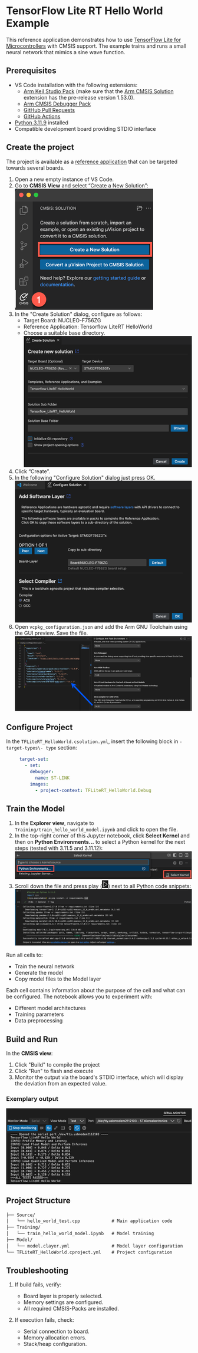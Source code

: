 # TensorFlow Lite RT Hello World Example

This reference application demonstrates how to use
[TensorFlow Lite for Microcontrollers](https://www.tensorflow.org/lite/microcontrollers) with CMSIS support. The
example trains and runs a small neural network that mimics a sine wave function.

## Prerequisites

- VS Code installation with the following extensions:
    - [Arm Keil Studio Pack](https://marketplace.visualstudio.com/items?itemName=Arm.keil-studio-pack) (make sure that
      the [Arm CMSIS Solution](https://marketplace.visualstudio.com/items?itemName=Arm.cmsis-csolution) extension has
      the pre-release version 1.53.0).
    - [Arm CMSIS Debugger Pack](https://marketplace.visualstudio.com/items?itemName=Arm.vscode-cmsis-debugger)
    - [GitHub Pull Requests](https://marketplace.visualstudio.com/items?itemName=GitHub.vscode-pull-request-github)
    - [GitHub Actions](https://marketplace.visualstudio.com/items?itemName=GitHub.vscode-github-actions)
- [Python 3.11.9](https://www.python.org/downloads/release/python-3119/) installed
- Compatible development board providing STDIO interface

## Create the project

The project is available as a
[reference application](https://open-cmsis-pack.github.io/cmsis-toolbox/ReferenceApplications/) that can be targeted
towards several boards.

1. Open a new empty instance of VS Code.
2. Go to **CMSIS View** and select “Create a New Solution”:  
   ![Create a New Solution](./img/CreateNewSolution.png)
3. In the "Create Solution" dialog, configure as follows:
   - Target Board: NUCLEO-F756ZG  
   - Reference Application: Tensorflow LiteRT HelloWorld  
   - Choose a suitable base directory.  
   ![Create Tensorflow LiteRT Hello World Application](./img/CreateTensorflowApp.png)
4. Click “Create”.
5. In the following "Configure Solution" dialog just press OK.  
   ![Configure Solution](./img/ConfigureSolution.png)
6. Open `vcpkg_configuration.json` and add the Arm GNU Toolchain using the GUI preview. Save the file.  
   ![Add the GCC toolchain to the vcpkg_configuration.json file](./img/AddGCCvcpkgConfig.png)

## Configure Project

In the `TFLiteRT_HelloWorld.csolution.yml`, insert the following block in `- target-types\- type` section:
  
```yml
     target-set:
       - set: 
         debugger:
           name: ST-LINK
         images:
           - project-context: TFLiteRT_HelloWorld.Debug
```

## Train the Model

1. In the **Explorer view**, navigate to `Training/train_hello_world_model.ipynb` and click to open the file.
2. In the top-right corner of this Jupyter notebook, click **Select Kernel** and then on **Python Environments...** to
   select a Python kernel for the next steps (tested with 3.11.5 and 3.11.12):  
   ![Select Python Kernel](./img/SelectKernel.png)
3. Scroll down the file and press play (![Play](./img/Play.png)) next to all Python code snippets:  
   ![Example of a cell that has been run](./img/RunACell.png)

Run all cells to:

- Train the neural network
- Generate the model
- Copy model files to the Model layer

Each cell contains information about the purpose of the cell and what can be configured. The notebook allows you to
experiment with:

- Different model architectures
- Training parameters
- Data preprocessing

## Build and Run

In the **CMSIS view**:

1. Click "Build" to compile the project
2. Click "Run" to flash and execute
3. Monitor the output via the board's STDIO interface, which will display the deviation from an expected value.

### Exemplary output

![Output on the NUCLEO-F756ZG Serial Monitor](./img/SerialMonitorOutput.png)

## Project Structure

```txt
├── Source/
│   └── hello_world_test.cpp            # Main application code
├── Training/
│   └── train_hello_world_model.ipynb   # Model training
├── Model/
│   └── model.clayer.yml                # Model layer configuration
└── TFLiteRT_HelloWorld.cproject.yml    # Project configuration
```

## Troubleshooting

1. If build fails, verify:
   - Board layer is properly selected.
   - Memory settings are configured.
   - All required CMSIS-Packs are installed.

2. If execution fails, check:
   - Serial connection to board.
   - Memory allocation errors.
   - Stack/heap configuration.
